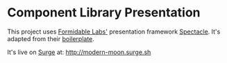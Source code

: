 # Component Library Presentation

This project uses [Formidable Labs'](http://formidable.com) presentation framework [Spectacle](http://formidable.com/open-source/spectacle). It's adapted from their [boilerplate](https://github.com/FormidableLabs/spectacle-boilerplate).

It's live on [Surge](https://surge.sh) at: http://modern-moon.surge.sh
